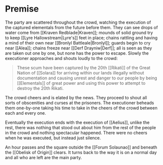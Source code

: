 # Premise
The party are scattered throughout the crowd, watching the execution of the captured elementals from the future before them. They can see drops of water come from [[Kraven Redblade|Kraven]]; mounds of solid ground try to keep [[Lyre Hallowstream|Lyre's]] feet in place; chains rattling and having a mind of their own near [[Bronlyl Battleale|Bronlyl]]; guards begin to cry near [[Alea]]; chains freeze near [[Derf Drayniw|Derf]]; all is seen as they are taken out one by one, but none has the power to escape. Slowly the executioner approaches and shouts loudly to the crowd:
>	These scum have been captured by the 20th [[Rikati]] of the Great Nation of [[Solara]] for arriving within our lands illegally without documentation and causing unrest and danger to our people by being [[Elementals]] of great power and using this power to attempt to destroy the 20th Rikati.

The crowd cheers and is elated by the news. They proceed to shout all sorts of obscenities and curses at the prisoners. The executioner beheads them one-by-one taking his time to take in the cheers of the crowd between each and every one.

Eventually the execution ends with the execution of [[Aelius]], unlike the rest, there was nothing that stood out about him from the rest of the people in the crowd and nothing spectacular happened. There were no cheers when he was executed, but instead just silence.

An hour passes and the square outside the [[Forum Solaunao]] and beneath the [[Obelisk of Origin]] clears. It turns back to the way it is on a normal day and all who are left are the main party.